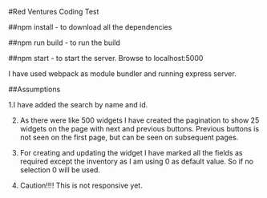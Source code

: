 #Red Ventures Coding Test

##npm install - 
to download all the dependencies

##npm run build - 
to run the build

##npm start - 
to start the server. Browse to localhost:5000

I have used webpack as module bundler and running express server. 

##Assumptions

1.I have added the search by name and id.

2. As there were like 500 widgets I have created the pagination to show 25 widgets on the page with next and previous buttons. Previous buttons is not seen on the first page, but can be seen on subsequent pages.

3. For creating and updating the widget I have marked all the fields as required except the inventory as I am using 0 as default value. So if no selection 0 will be used.

4. Caution!!!! This is not responsive yet. 

